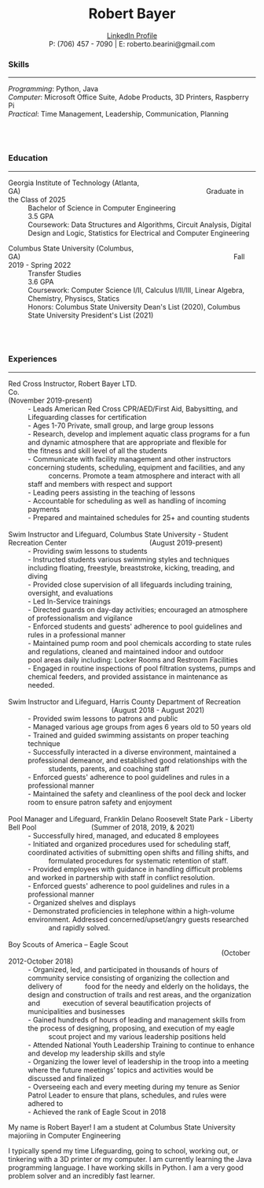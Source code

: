 <h1 align = "center">Robert Bayer</h1>
<p align = "center"><a href="https://www.linkedin.com/in/bayer-robert/"> LinkedIn Profile </a><br> P: (706) 457 - 7090 | E: roberto.bearini@gmail.com</p>

<h3>Skills</h3>
<hr />
<i>Programming</i>: Python, Java<br>
<i>Computer</i>: Microsoft Office Suite, Adobe Products, 3D Printers, Raspberry Pi<br>
<i>Practical</i>: Time Management, Leadership, Communication, Planning

<br><br>

<h3>Education</h3>
<hr />
<dl>
  <dt>Georgia Institute of Technology (Atlanta, GA)&emsp;&emsp;&emsp;&emsp;&emsp;&emsp;&emsp;&emsp;&emsp;&emsp;&emsp;&emsp;&emsp;&emsp;&emsp;&emsp;&emsp;&emsp;&emsp;&emsp;&emsp;&emsp;&emsp;&emsp;&emsp;&emsp;&emsp;Graduate in the Class of 2025</dt>
  <dd>Bachelor of Science in Computer Engineering<br>3.5 GPA<br>Coursework: Data Structures and Algorithms, Circuit Analysis, Digital Design and Logic, Statistics for Electrical and Computer Engineering</dd>
</dl>

<dl>
  <dt>Columbus State University (Columbus, GA)&emsp;&emsp;&emsp;&emsp;&emsp;&emsp;&emsp;&emsp;&emsp;&emsp;&emsp;&emsp;&emsp;&emsp;&emsp;&emsp;&emsp;&emsp;&emsp;&emsp;&emsp;&emsp;&emsp;&emsp;&emsp;&emsp;&emsp;&emsp;&emsp;&emsp;&emsp;Fall 2019 - Spring 2022</dt>
  <dd>Transfer Studies<br>3.6 GPA<br>Coursework: Computer Science I/II, Calculus I/II/III, Linear Algebra, Chemistry, Physiscs, Statics<br>Honors: Columbus State University Dean's List (2020), Columbus State University President's List (2021)</dd>
</dl>

<br><br>

<h3>Experiences</h3>
<hr />
<dl>
  <dt>Red Cross Instructor, Robert Bayer LTD. Co.&emsp;&emsp;&emsp;&emsp;&emsp;&emsp;&emsp;&emsp;&emsp;&emsp;&emsp;&emsp;&emsp;&emsp;&emsp;&emsp;&emsp;&emsp;&emsp;&emsp;&emsp;&emsp;&emsp;&emsp;&emsp;&emsp;&emsp;&emsp;&emsp;&emsp;(November 2019-present)</dt>
  
  <dd>- Leads American Red Cross CPR/AED/First Aid, Babysitting, and Lifeguarding classes for certification<br>- Ages 1-70 Private, small group, and large group lessons<br>- Research, develop and implement aquatic class programs for a fun and dynamic atmosphere that are appropriate and flexible for &emsp;&emsp;&emsp;the fitness and skill level of all the students<br>- Communicate with facility management and other instructors concerning students, scheduling, equipment and facilities, and any &emsp;&emsp;&emsp;concerns. Promote a team atmosphere and interact with all staff and members with respect and support<br>- Leading peers assisting in the teaching of lessons<br>- Accountable for scheduling as well as handling of incoming payments<br>- Prepared and maintained schedules for 25+ and counting students</dd>
  
  <br>
  
  <dt>Swim Instructor and Lifeguard, Columbus State University - Student Recreation Center&emsp;&emsp;&emsp;&emsp;&emsp;&emsp;&emsp;&emsp;&emsp;&emsp;&emsp;&emsp;(August 2019-present)</dt>
  
  <dd>- Providing swim lessons to students<br>- Instructed students various swimming styles and techniques including floating, freestyle, breaststroke, kicking, treading, and diving<br>- Provided close supervision of all lifeguards including training, oversight, and evaluations<br>- Led In-Service trainings<br>- Directed guards on day-day activities; encouraged an atmosphere of professionalism and vigilance<br>- Enforced students and  guests' adherence to pool guidelines and rules in a professional manner<br>- Maintained pump room and pool chemicals according to state rules and regulations, cleaned and maintained indoor and outdoor &emsp;&emsp;&emsp;pool areas daily including: Locker Rooms and Restroom Facilities<br>- Engaged in routine inspections of pool filtration systems, pumps and chemical feeders, and provided assistance in maintenance as &emsp;&emsp;&emsp;needed.</dd>
  
  <br>
  
  <dt>Swim Instructor and Lifeguard, Harris County Department of Recreation &emsp;&emsp;&emsp;&emsp;&emsp;&emsp;&emsp;&emsp;&emsp;&emsp;&emsp;&emsp;&emsp;&emsp;&emsp;(August 2018 - August 2021)</dt>
  
  <dd>- Provided swim lessons to patrons and public<br>- Managed various age groups from ages 6 years old to 50 years old<br>- Trained and guided swimming assistants on proper teaching technique<br>- Successfully interacted in a diverse environment, maintained a professional demeanor, and established good relationships with the &emsp;&emsp;&emsp;students, parents, and coaching staff<br>- Enforced guests' adherence to pool guidelines and rules in a professional manner<br>- Maintained the safety and cleanliness of the pool deck and locker room to ensure patron safety and enjoyment</dd>
  
  <br>
  
  <dt>Pool Manager and Lifeguard, Franklin Delano Roosevelt State Park - Liberty Bell Pool&emsp;&emsp;&emsp;&emsp;&emsp;&emsp;&emsp;&emsp;(Summer of 2018, 2019, & 2021)</dt>
  
  <dd>- Successfully hired, managed, and educated 8 employees<br>- 	Initiated and organized procedures used for scheduling staff, coordinated activities of submitting open shifts and filling shifts, and &emsp;&emsp;&emsp;formulated procedures for systematic retention of staff.<br>- Provided employees with guidance in handling difficult problems and worked in partnership with staff in conflict resolution.<br>- Enforced guests' adherence to pool guidelines and rules in a professional manner<br>- Organized shelves and displays<br>- Demonstrated proficiencies in telephone within a high-volume environment. Addressed concerned/upset/angry guests researched &emsp;&emsp;&emsp;and rapidly solved.</dd>
  
  <br>
  
  <dt>Boy Scouts of America – Eagle Scout &emsp;&emsp;&emsp;&emsp;&emsp;&emsp;&emsp;&emsp;&emsp;&emsp;&emsp;&emsp;&emsp;&emsp;&emsp;&emsp;&emsp;&emsp;&emsp;&emsp;&emsp;&emsp;&emsp;&emsp;&emsp;&emsp;&emsp;&emsp;&emsp;&emsp;&emsp;(October 2012-October 2018)</dt>
  
  <dd>- Organized, led, and participated in thousands of hours of community service consisting of organizing the collection and delivery of &emsp;&emsp;&emsp;food for the needy and elderly on the holidays, the design and construction of trails and rest areas, and the organization and &emsp;&emsp;&emsp;execution of several beautification projects of municipalities and businesses<br>- Gained hundreds of hours of leading and management skills from the process of designing, proposing, and execution of my eagle &emsp;&emsp;&emsp;scout project and my various leadership positions held<br>- Attended National Youth Leadership Training to continue to enhance and develop my leadership skills and style<br>- Organizing the lower level of leadership in the troop into a meeting where the future meetings’ topics and activities would be &emsp;&emsp;&emsp;discussed and finalized<br>- Overseeing each and every meeting during my tenure as Senior Patrol Leader to ensure that plans, schedules, and rules were &emsp;&emsp;&emsp;adhered to<br>- Achieved the rank of Eagle Scout in 2018</dd>
</dl>



My name is Robert Bayer!
I am a student at Columbus State University majoriing in Computer Engineering

I typically spend my time Lifeguarding, going to school, working out, or tinkering with a 3D printer or my computer.
I am currently learning the Java programming language.
I have working skills in Python.
I am a very good problem solver and an incredibly fast learner.
